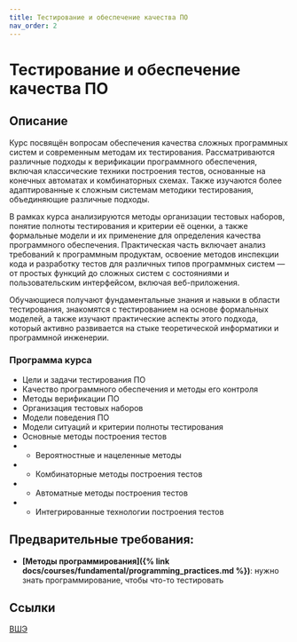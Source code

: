 ```yaml
---
title: Тестирование и обеспечение качества ПО
nav_order: 2
---
```


# Тестирование и обеспечение качества ПО


## Описание 

Курс посвящён вопросам обеспечения качества сложных программных систем и современным методам их тестирования. Рассматриваются различные подходы к верификации программного обеспечения, включая классические техники построения тестов, основанные на конечных автоматах и комбинаторных схемах. Также изучаются более адаптированные к сложным системам методики тестирования, объединяющие различные подходы.

В рамках курса анализируются методы организации тестовых наборов, понятие полноты тестирования и критерии её оценки, а также формальные модели и их применение для определения качества программного обеспечения. Практическая часть включает анализ требований к программным продуктам, освоение методов инспекции кода и разработку тестов для различных типов программных систем — от простых функций до сложных систем с состояниями и пользовательским интерфейсом, включая веб-приложения.

Обучающиеся получают фундаментальные знания и навыки в области тестирования, знакомятся с тестированием на основе формальных моделей, а также изучают практические аспекты этого подхода, который активно развивается на стыке теоретической информатики и программной инженерии.

### Программа курса

- Цели и задачи тестирования ПО
- Качество программного обеспечения и методы его контроля
- Методы верификации ПО
- Организация тестовых наборов
- Модели поведения ПО
- Модели ситуаций и критерии полноты тестирования
- Основные методы построения тестов
- - Вероятностные и нацеленные методы
- - Комбинаторные методы построения тестов
- - Автоматные методы построения тестов
- - Интегрированные технологии построения тестов

## Предварительные требования:

- **[Методы программирования]({% link docs/courses/fundamental/programming_practices.md %})**: нужно знать программирование, чтобы что-то тестировать



## Ссылки
[ВШЭ](https://www.hse.ru/edu/courses/646467462)
